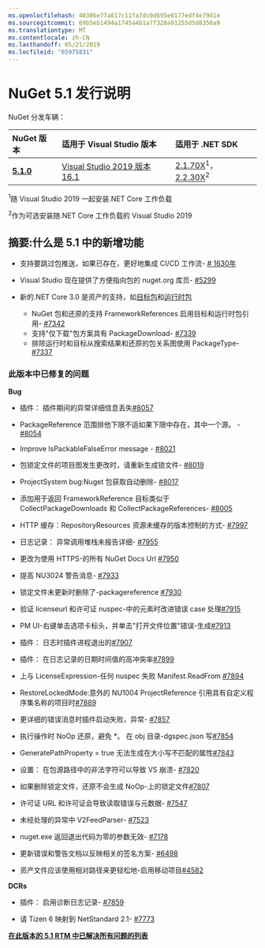```yaml
---
ms.openlocfilehash: 48306e77a017c11fa7dc0d695e0177edf4e79d1e
ms.sourcegitcommit: 69b5eb1494a1745a4b1a7f320a91255d5d8356a9
ms.translationtype: MT
ms.contentlocale: zh-CN
ms.lasthandoff: 05/21/2019
ms.locfileid: "65975831"
---
```

# <a name="nuget-51-release-notes"></a>NuGet 5.1 发行说明

NuGet 分发车辆：

| NuGet 版本 | 适用于 Visual Studio 版本| 适用于 .NET SDK|
|:---|:---|:---|
| [**5.1.0**](https://nuget.org/downloads) | [Visual Studio 2019 版本 16.1](https://visualstudio.microsoft.com/downloads/) | [2.1.70X](https://dotnet.microsoft.com/download/dotnet-core/2.1)<sup>1</sup>， [2.2.30X](https://dotnet.microsoft.com/download/dotnet-core/2.2)<sup>2</sup> |

<sup>1</sup>随 Visual Studio 2019 一起安装.NET Core 工作负载 

<sup>2</sup>作为可选安装随.NET Core 工作负载的 Visual Studio 2019

## <a name="summary-whats-new-in-51"></a>摘要:什么是 5.1 中的新增功能

* 支持要跳过包推送，如果已存在，更好地集成 CI/CD 工作流- [# 1630年](https://github.com/NuGet/Home/issues/1630#issuecomment-483461100)

* Visual Studio 现在提供了方便指向包的 nuget.org 库页- [#5299](https://github.com/NuGet/Home/issues/5299#issuecomment-494458510)

* 新的.NET Core 3.0 是资产的支持，如[目标包](https://github.com/dotnet/cli/issues/10006)和[运行时包](https://github.com/dotnet/cli/issues/10007)
  * NuGet 包和还原的支持 FrameworkReferences 启用目标和运行时包引用- [#7342](https://github.com/NuGet/Home/issues/7342)
  * 支持"仅下载"包方案具有 PackageDownload- [#7339](https://github.com/NuGet/Home/issues/7339)
  * 排除运行时和目标从搜索结果和还原的包关系图使用 PackageType- [#7337](https://github.com/NuGet/Home/issues/7337)

### <a name="issues-fixed-in-this-release"></a>此版本中已修复的问题

**Bug**

* 插件： 插件期间的异常详细信息丢失[#8057](https://github.com/NuGet/Home/issues/8057)

* PackageReference 范围排他下限不适如果下限中存在，其中一个源。 - [#8054](https://github.com/NuGet/Home/issues/8054)

* Improve IsPackableFalseError message - [#8021](https://github.com/NuGet/Home/issues/8021)

* 包锁定文件的项目图发生更改时，请重新生成锁文件- [#8019](https://github.com/NuGet/Home/issues/8019)

* ProjectSystem bug:Nuget 包获取自动删除- [#8017](https://github.com/NuGet/Home/issues/8017)

* 添加用于返回 FrameworkReference 目标类似于 CollectPackageDownloads 和 CollectPackageReferences- [#8005](https://github.com/NuGet/Home/issues/8005)

* HTTP 缓存：RepositoryResources 资源未缓存的版本控制的方式- [#7997](https://github.com/NuGet/Home/issues/7997)

* 日志记录： 异常调用堆栈未报告详细- [#7955](https://github.com/NuGet/Home/issues/7955)

* 更改为使用 HTTPS-的所有 NuGet Docs Url [#7950](https://github.com/NuGet/Home/issues/7950)

* 提高 NU3024 警告消息- [#7933](https://github.com/NuGet/Home/issues/7933)

* 锁定文件未更新时删除了-packagereference [#7930](https://github.com/NuGet/Home/issues/7930)

* 验证 licenseurl 和许可证 nuspec-中的元素时改进错误 case 处理[#7915](https://github.com/NuGet/Home/issues/7915)

* PM UI-右键单击选项卡标头，并单击"打开文件位置"错误-生成[#7913](https://github.com/NuGet/Home/issues/7913)

* 插件： 日志时插件进程退出的[#7907](https://github.com/NuGet/Home/issues/7907)

* 插件： 在日志记录的日期时间值的高冲突率[#7899](https://github.com/NuGet/Home/issues/7899)

* 上与 LicenseExpression-任何 nuspec 失败 Manifest.ReadFrom [#7894](https://github.com/NuGet/Home/issues/7894)

* RestoreLockedMode:意外的 NU1004 ProjectReference 引用具有自定义程序集名称的项目时[#7889](https://github.com/NuGet/Home/issues/7889)

* 更详细的错误消息时插件启动失败，异常- [#7857](https://github.com/NuGet/Home/issues/7857)

* 执行操作时 NoOp 还原，避免 *。 在 obj 目录-dgspec.json 写[#7854](https://github.com/NuGet/Home/issues/7854)

* GeneratePathProperty = true 无法生成在大小写不匹配的属性[#7843](https://github.com/NuGet/Home/issues/7843)

* 设置： 在包源路径中的非法字符可以导致 VS 崩溃- [#7820](https://github.com/NuGet/Home/issues/7820)

* 如果删除锁定文件，还原不会生成 NoOp-上的锁定文件[#7807](https://github.com/NuGet/Home/issues/7807)

* 许可证 URL 和许可证会导致读取错误与元数据- [#7547](https://github.com/NuGet/Home/issues/7547)

* 未经处理的异常中 V2FeedParser- [#7523](https://github.com/NuGet/Home/issues/7523)

* nuget.exe 返回退出代码为零的参数无效- [#7178](https://github.com/NuGet/Home/issues/7178)

* 更新错误和警告文档以反映相关的签名方案- [#6498](https://github.com/NuGet/Home/issues/6498)

* 资产文件应该使用相对路径来更轻松地-启用移动项目[#4582](https://github.com/NuGet/Home/issues/4582)

**DCRs**

* 插件： 启用诊断日志记录- [#7859](https://github.com/NuGet/Home/issues/7859)

* 请 Tizen 6 映射到 NetStandard 2.1- [#7773](https://github.com/NuGet/Home/issues/7773)

**[在此版本的 5.1 RTM 中已解决所有问题的列表](https://github.com/nuget/home/issues?q=is%3Aissue+is%3Aclosed+milestone%3A%225.1")**
